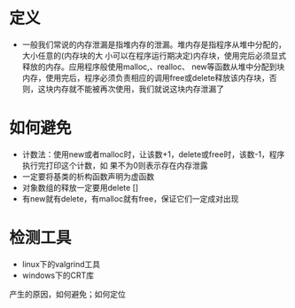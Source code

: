 # 定义

- 一般我们常说的内存泄漏是指堆内存的泄漏。堆内存是指程序从堆中分配的，大小任意的(内存块的大 小可以在程序运行期决定)内存块，使用完后必须显式释放的内存。应用程序般使用malloc,、realloc、 new等函数从堆中分配到块内存，使用完后，程序必须负责相应的调用free或delete释放该内存块，否 则，这块内存就不能被再次使用，我们就说这块内存泄漏了





# 如何避免

- 计数法：使用new或者malloc时，让该数+1，delete或free时，该数-1，程序执行完打印这个计数，如 果不为0则表示存在内存泄露
- 一定要将基类的析构函数声明为虚函数 
- 对象数组的释放一定要用delete [] 
- 有new就有delete，有malloc就有free，保证它们一定成对出现





# 检测工具

- linux下的valgrind工具
- windows下的CRT库



产生的原因，如何避免；如何定位